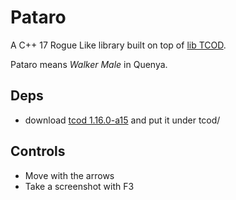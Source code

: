 # Pataro

A C++ 17 Rogue Like library built on top of [lib TCOD](https://github.com/libtcod/libtcod).

Pataro means *Walker Male* in Quenya.

## Deps

* download [tcod 1.16.0-a15](https://github.com/libtcod/libtcod/releases/tag/1.16.0-alpha.15) and put it under tcod/

## Controls

- Move with the arrows
- Take a screenshot with F3